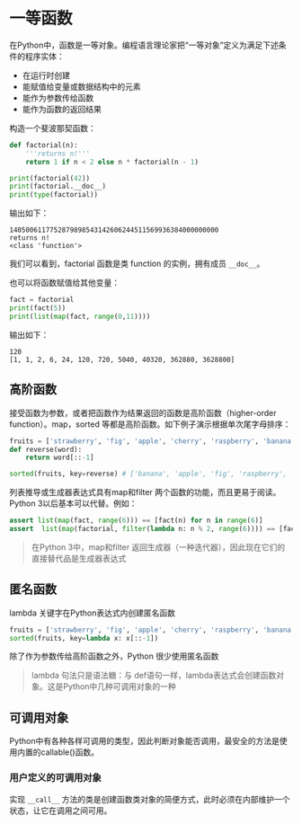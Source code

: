 # 一等函数

在Python中，函数是一等对象。编程语言理论家把“一等对象”定义为满足下述条件的程序实体：
* 在运行时创建
* 能赋值给变量或数据结构中的元素
* 能作为参数传给函数
* 能作为函数的返回结果

构造一个斐波那契函数：
```python
def factorial(n):
    '''returns n!'''
    return 1 if n < 2 else n * factorial(n - 1)

print(factorial(42))
print(factorial.__doc__)
print(type(factorial))
```

输出如下：
```
1405006117752879898543142606244511569936384000000000
returns n!
<class 'function'>
```

我们可以看到，factorial 函数是类 function 的实例，拥有成员 `__doc__`。

也可以将函数赋值给其他变量：
```python
fact = factorial
print(fact(5))
print(list(map(fact, range(0,11))))
```

输出如下：
```
120
[1, 1, 2, 6, 24, 120, 720, 5040, 40320, 362880, 3628800]
```

## 高阶函数
接受函数为参数，或者把函数作为结果返回的函数是高阶函数（higher-order function）。map，sorted 等都是高阶函数。如下例子演示根据单次尾字母排序：
```python
fruits = ['strawberry', 'fig', 'apple', 'cherry', 'raspberry', 'banana']
def reverse(word):
    return word[::-1]

sorted(fruits, key=reverse) # ['banana', 'apple', 'fig', 'raspberry', 'strawberry', 'cherry']
```

列表推导或生成器表达式具有map和filter 两个函数的功能，而且更易于阅读。Python 3以后基本可以代替。例如：
```python
assert list(map(fact, range(6))) == [fact(n) for n in range(6)] 
assert  list(map(factorial, filter(lambda n: n % 2, range(6)))) == [factorial(n) for n in range(6) if n % 2]
```

> 在Python 3中，map和filter 返回生成器（一种迭代器），因此现在它们的直接替代品是生成器表达式

## 匿名函数
lambda 关键字在Python表达式内创建匿名函数
```python
fruits = ['strawberry', 'fig', 'apple', 'cherry', 'raspberry', 'banana']
sorted(fruits, key=lambda x: x[::-1])
```
除了作为参数传给高阶函数之外，Python 很少使用匿名函数

> lambda 句法只是语法糖：与 def语句一样，lambda表达式会创建函数对象。这是Python中几种可调用对象的一种

## 可调用对象
Python中有各种各样可调用的类型，因此判断对象能否调用，最安全的方法是使用内置的callable()函数。

### 用户定义的可调用对象
实现 `__call__` 方法的类是创建函数类对象的简便方式，此时必须在内部维护一个状态，让它在调用之间可用。
